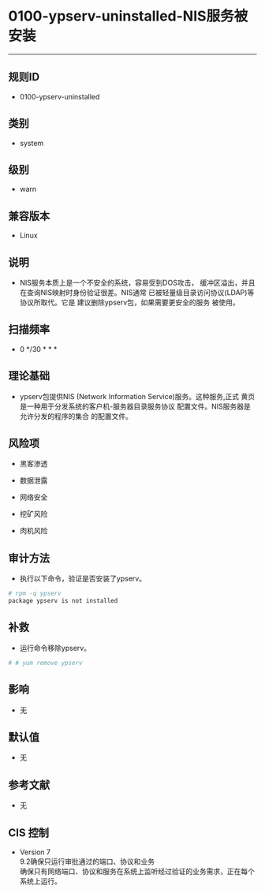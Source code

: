 # 0100-ypserv-uninstalled-NIS服务被安装
---

## 规则ID

- 0100-ypserv-uninstalled


## 类别

- system


## 级别

- warn


## 兼容版本


- Linux




## 说明


- NIS服务本质上是一个不安全的系统，容易受到DOS攻击，
    缓冲区溢出，并且在查询NIS映射时身份验证很差。NIS通常
    已被轻量级目录访问协议(LDAP)等协议所取代。它是
    建议删除ypserv包，如果需要更安全的服务
    被使用。



## 扫描频率
- 0 */30 * * *

## 理论基础


- ypserv包提供NIS (Network Information Service)服务。这种服务,正式
    黄页是一种用于分发系统的客户机-服务器目录服务协议
    配置文件。NIS服务器是允许分发的程序的集合
    的配置文件。






## 风险项


- 黑客渗透



- 数据泄露



- 网络安全



- 挖矿风险



- 肉机风险



## 审计方法
- 执行以下命令，验证是否安装了ypserv。

```bash
# rpm -q ypserv
package ypserv is not installed
```



## 补救
- 运行命令移除ypserv。
```bash
# # yum remove ypserv
```



## 影响


- 无




## 默认值


- 无




## 参考文献


- 无



## CIS 控制


- Version 7<br>
    9.2确保只运行审批通过的端口、协议和业务<br>
    确保只有网络端口、协议和服务在系统上监听经过验证的业务需求，正在每个系统上运行。


